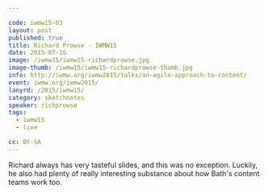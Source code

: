 ```yaml
---

code: iwmw15-03
layout: post
published: true
title: Richard Prowse - IWMW15
date: 2015-07-16
image: /iwmw15/iwmw15-richardprowse.jpg
image-thumb: /iwmw15/iwmw15-richardprowse-thumb.jpg
info: http://iwmw.org/iwmw2015/talks/an-agile-approach-to-content/
event: iwmw.org/iwmw2015/
lanyrd: /2015/iwmw15/
category: sketchnotes
speaker: richprowse
tags:
  - iwmw15
  - live

cc: BY-SA
---
```


Richard always has very tasteful slides, and this was no exception. Luckily, he also had plenty of really interesting substance about how Bath's content teams work too.
